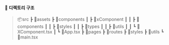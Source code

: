 #### 📂 디렉토리 구조

> 📦src
> ┣ 📂assets
> ┣ 📂components
> ┃ ┣ 📂xComponent
> ┃ ┃ ┣ 📂components
> ┃ ┃ ┣ 📂styles
> ┃ ┃ ┣ 📂types
> ┃ ┃ ┣ 📂utils
> ┃ ┃ ┗ 📜XComponent.tsx
> ┃ ┗ 📜App.tsx
> ┣ 📂pages
> ┣ 📂routes
> ┣ 📂styles
> ┣ 📂utils
> ┗ 📜main.tsx
